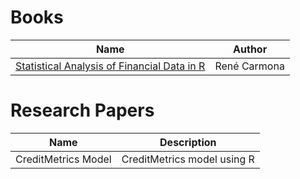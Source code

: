 # Books
| Name | Author |
| --- | --- |
| [Statistical Analysis of Financial Data in R](Resources/Books/Statistical_Analysis_of_Financial_Data_in_R.pdf) | René Carmona |


# Research Papers
| Name | Description |
| --- | --- |
| CreditMetrics Model  | CreditMetrics model using R |
